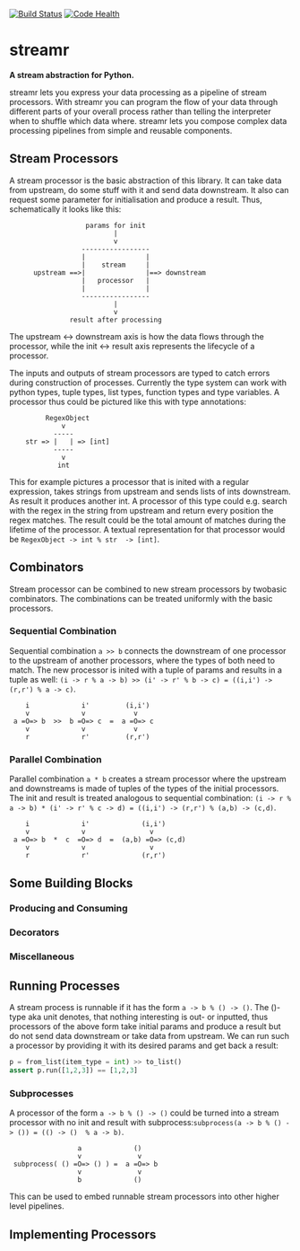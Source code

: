 [![Build Status](https://travis-ci.org/lechimp-p/streamr.svg?branch=master)](https://travis-ci.org/lechimp-p/streamr)
[![Code Health](https://landscape.io/github/lechimp-p/streamr/master/landscape.svg?style=flat)](https://landscape.io/github/lechimp-p/streamr/master)

# streamr

**A stream abstraction for Python.**

streamr lets you express your data processing as a pipeline of stream processors.
With streamr you can program the flow of your data through different parts of
your overall process rather than telling the interpreter when to shuffle which
data where. streamr lets you compose complex data processing pipelines from 
simple and reusable components. 

## Stream Processors

A stream processor is the basic abstraction of this library. It can take data 
from upstream, do some stuff with it and send data downstream. It also can
request some parameter for initialisation and produce a result. Thus, schematically
it looks like this:

```
                   params for init 
                          |
                          v
                  -----------------
                  |               |
                  |    stream     |
      upstream ==>|               |==> downstream
                  |   processor   |
                  |               |
                  -----------------
                          |
                          v 
               result after processing
```

The upstream <-> downstream axis is how the data flows through the processor, 
while the init <-> result axis represents the lifecycle of a processor.

The inputs and outputs of stream processors are typed to catch errors during
construction of processes. Currently the type system can work with python types,
tuple types, list types, function types and type variables. A processor thus
could be pictured like this with type annotations:

```
         RegexObject
             v
           -----
    str => |   | => [int] 
           -----
             v
            int 
``` 

This for example pictures a processor that is inited with a regular expression,
takes strings from upstream and sends lists of ints downstream. As result it
produces another int. A processor of this type could e.g. search with the regex
in the string from upstream and return every position the regex matches. The
result could be the total amount of matches during the lifetime of the processor.
A textual representation for that processor would be `RegexObject -> int % str 
-> [int]`.

## Combinators

Stream processor can be combined to new stream processors by twobasic 
combinators. The combinations can be treated uniformly with the basic processors.

### Sequential Combination

Sequential combination `a >> b` connects the downstream of one processor to the 
upstream of another processors, where the types of both need to match. The new 
processor is inited with a tuple of params and results in a tuple as well:
`(i -> r % a -> b) >> (i' -> r' % b -> c) = ((i,i') -> (r,r') % a -> c)`.

```
    i             i'         (i,i')
    v             v            v
 a =O=> b  >>  b =O=> c  =  a =O=> c 
    v             v            v
    r             r'         (r,r')
```

### Parallel Combination

Parallel combination `a * b` creates a stream processor where the upstream and
downstreams is made of tuples of the types of the initial processors. The init
and result is treated analogous to sequential combination:
`(i -> r % a -> b) * (i' -> r' % c -> d) = ((i,i') -> (r,r') % (a,b) -> (c,d)`.

```
    i             i'             (i,i')
    v             v                v
 a =O=> b  *  c  =O=> d  =  (a,b) =O=> (c,d) 
    v             v                v
    r             r'             (r,r')
```

## Some Building Blocks

### Producing and Consuming

### Decorators

### Miscellaneous  

## Running Processes

A stream process is runnable if it has the form `a -> b % () -> ()`. The ()-type
aka unit denotes, that nothing interesting is out- or inputted, thus processors
of the above form take initial params and produce a result but do not send data 
downstream or take data from upstream. We can run such a processor by providing
it with its desired params and get back a result:

```python
p = from_list(item_type = int) >> to_list()
assert p.run([1,2,3]) == [1,2,3]
```

### Subprocesses

A processor of the form `a -> b % () -> ()` could be turned into a stream processor 
with no init and result with subprocess:`subprocess(a -> b % () -> ()) = (() -> () 
% a -> b)`.

```
                 a             ()
                 v              v
 subprocess( () =O=> () ) =  a =O=> b
                 v              v
                 b             ()
```

This can be used to embed runnable stream processors into other higher level pipelines.

## Implementing Processors
